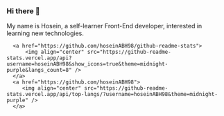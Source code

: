 ### Hi there 👋

My name is Hosein, a self-learner Front-End developer, interested in learning new technologies. 


 
      <a href="https://github.com/hoseinABH98/github-readme-stats">
          <img align="center" src="https://github-readme-stats.vercel.app/api?username=hoseinABH98&show_icons=true&theme=midnight-purple&langs_count=8" />
      </a>
      <a href="https://github.com/hoseinABH98">
         <img align="center" src="https://github-readme-stats.vercel.app/api/top-langs/?username=hoseinABH98&theme=midnight-purple" />
      </a>



